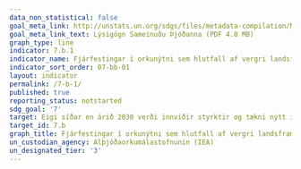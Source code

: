 ```yaml
---
data_non_statistical: false
goal_meta_link: http://unstats.un.org/sdgs/files/metadata-compilation/Metadata-Goal-7.pdf
goal_meta_link_text: Lýsigögn Sameinuðu Þjóðanna (PDF 4.0 MB)
graph_type: line
indicator: 7.b.1
indicator_name: Fjárfestingar í orkunýtni sem hlutfall af vergri landsframleiðslu og fjárhæð beinnar erlendrar fjárfestingar í fjármagnsflutningum fyrir innviði og tækni í þjónustu á sviði sjálfbærrar þróunar.
indicator_sort_order: 07-bb-01
layout: indicator
permalink: /7-b-1/
published: true
reporting_status: notstarted
sdg_goal: '7'
target: Eigi síðar en árið 2030 verði innviðir styrktir og tækni nýtt í því skyni að veita öllum í þróunarlöndum, einkum þeim sem eru skemmst á veg komin, smáeyríkjum og landluktum þróunarlöndum, nútímalega og sjálfbæra orkuþjónustu í samræmi við áætlanir hvers og eins í þeim efnum. 
target_id: 7.b
graph_title: Fjárfestingar í orkunýtni sem hlutfall af vergri landsframleiðslu og fjárhæð beinnar erlendrar fjárfestingar í fjármagnsflutningum fyrir innviði og tækni í þjónustu á sviði sjálfbærrar þróunar.
un_custodian_agency: Alþjóðaorkumálastofnunin (IEA)
un_designated_tier: '3'
---
```

